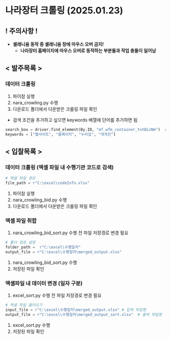# 나라장터 크롤링 (2025.01.23)

## ! 주의사항 !

- **셀레니움 동작 중 셀레니움 창에 마우스 오버 금지!**
    - **나라장터 홈페이지에 마우스 오버로 동작하는 부분들과 작업 충돌이 일어남**
   

## < 발주목록 >

### 데이터 크롤링

1. 파이참 실행
2. nara_crowling.py 수행
3. 다운로드 폴더에서 다운받은 크롤링 파일 확인

- 검색 조건을 추가하고 싶으면 keywords 배열에 단어를 추가하면 됨

```python
search_box = driver.find_element(By.ID, "mf_wfm_container_txtBizNm")  # 실제 검색 박스 ID
keywords = ["웹사이트", "홈페이지", "누리집", "대국민"]
```
   

## < 입찰목록 >

### 데이터 크롤링 (엑셀 파일 내 수행기관 코드로 검색)

```python
# 엑셀 파일 경로
file_path = r"C:\excel\codeInfo.xlsx"
```

1. 파이참 실행
2. nara_crowling_bid.py 수행
3. 다운로드 폴더에서 다운받은 크롤링 파일 확인

### 엑셀 파일 취합

1. nara_crowling_bid_sort.py 수행 전 파일 저장경로 변경 필요

```python
# 폴더 경로 설정
folder_path =  r"C:\excel\수행일자" 
output_file = r"C:\excel\수행일자\merged_output.xlsx"
```

1. nara_crowling_bid_sort.py 수행
2. 저장된 파일 확인

### 엑셀파일 내 데이터 변경 (일자 구분)

1. excel_sort.py 수행 전 파일 저장경로 변경 필요

```python
# 엑셀 파일 불러오기
input_file = r"C:\excel\수행일자\merged_output.xlsx" # 입력 파일명
output_file = r"C:\excel\수행일자\merged_output_sort.xlsx"  # 출력 파일명
```

1. excel_sort.py 수행
2. 저장된 파일 확인

